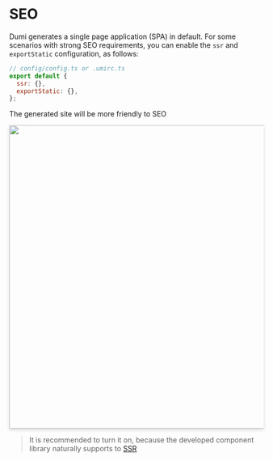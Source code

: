 # SEO

Dumi generates a single page application (SPA) in default. For some scenarios with strong SEO requirements, you can enable the `ssr` and `exportStatic` configuration, as follows:

```js
// config/config.ts or .umirc.ts
export default {
  ssr: {},
  exportStatic: {},
};
```

The generated site will be more friendly to SEO

<img src="https://user-images.githubusercontent.com/13595509/80310631-52e6d280-880e-11ea-9a9a-0942c0e24658.png" width="600" style="box-shadow:rgba(0, 0, 0, 0.15) 0px 3px 6px 0px">

> It is recommended to turn it on, because the developed component library naturally supports to [SSR](https://umijs.org/docs/ssr)
